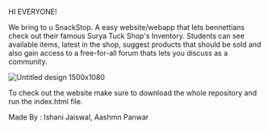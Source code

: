 HI EVERYONE!

We bring to u SnackStop. A easy website/webapp that lets bennettians check out their famous Surya Tuck Shop's Inventory. Students can see available items, latest in the shop, suggest products that should be sold and also gain access to a free-for-all forum thats lets you discuss as a community.

![Untitled design 1500x1080](https://github.com/ishani-jaiswal/SnackStop_dti/assets/119323628/faa9bc13-6a0c-44c1-a7af-ca67c0c5bfdc)

To check out the website make sure to download the whole repository and run the index.html file.


Made By : Ishani Jaiswal, Aashmn Panwar
